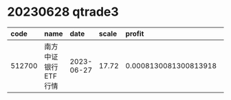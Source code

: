 
# 20230628 qtrade3
 | code | name | date | scale | profit | pattern | success_rate | success_cnt | fund_cnt | 
 | :----- | :----- | :----- | :----- | :----- | :----- | :----- | :----- | :----- | 
 | 512700 | 南方中证银行ETF行情 | 2023-06-27 | 17.72 | 0.0008130081300813918 | 1000001*** | 0.875 | 14 | 16 | 
